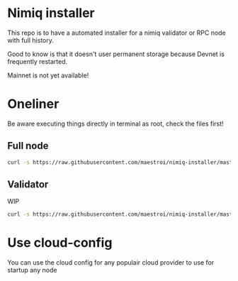 # Nimiq installer

This repo is to have a automated installer for a nimiq validator or RPC node with full history.

Good to know is that it doesn't user permanent storage because Devnet is frequently restarted.

Mainnet is not yet available!

# Oneliner
Be aware executing things directly in terminal as root, check the files first!

## Full node
```bash
curl -s https://raw.githubusercontent.com/maestroi/nimiq-installer/master/install_protocol.sh | bash -s testnet full_node
``` 

## Validator
WIP
```bash
curl -s https://raw.githubusercontent.com/maestroi/nimiq-installer/master/install_protocol.sh | bash -s testnet validator
``` 
# Use cloud-config
You can use the cloud config for any populair cloud provider to use for startup any node
